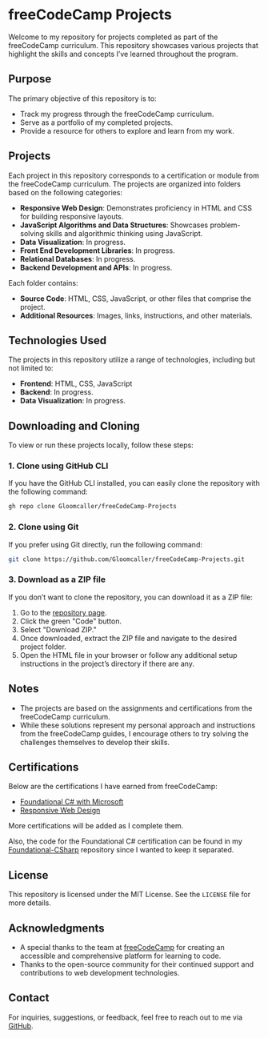 # freeCodeCamp Projects

Welcome to my repository for projects completed as part of the freeCodeCamp curriculum. This repository showcases various projects that highlight the skills and concepts I’ve learned throughout the program.

## Purpose

The primary objective of this repository is to:

- Track my progress through the freeCodeCamp curriculum.
- Serve as a portfolio of my completed projects.
- Provide a resource for others to explore and learn from my work.

## Projects

Each project in this repository corresponds to a certification or module from the freeCodeCamp curriculum. The projects are organized into folders based on the following categories:

- **Responsive Web Design**: Demonstrates proficiency in HTML and CSS for building responsive layouts.
- **JavaScript Algorithms and Data Structures**: Showcases problem-solving skills and algorithmic thinking using JavaScript.
- **Data Visualization**: In progress.
- **Front End Development Libraries**: In progress.
- **Relational Databases**: In progress.
- **Backend Development and APIs**: In progress.

Each folder contains:

- **Source Code**: HTML, CSS, JavaScript, or other files that comprise the project.
- **Additional Resources**: Images, links, instructions, and other materials.

## Technologies Used

The projects in this repository utilize a range of technologies, including but not limited to:

- **Frontend**: HTML, CSS, JavaScript
- **Backend**: In progress.
- **Data Visualization**: In progress.

## Downloading and Cloning

To view or run these projects locally, follow these steps:

### 1. Clone using GitHub CLI
If you have the GitHub CLI installed, you can easily clone the repository with the following command:

```bash
gh repo clone Gloomcaller/freeCodeCamp-Projects
```

### 2. Clone using Git
If you prefer using Git directly, run the following command:

```bash
git clone https://github.com/Gloomcaller/freeCodeCamp-Projects.git
```

### 3. Download as a ZIP file
If you don’t want to clone the repository, you can download it as a ZIP file:
1. Go to the [repository page](https://github.com/Gloomcaller/freeCodeCamp-Projects).
2. Click the green "Code" button.
3. Select "Download ZIP."
4. Once downloaded, extract the ZIP file and navigate to the desired project folder.
5. Open the HTML file in your browser or follow any additional setup instructions in the project’s directory if there are any.

## Notes

- The projects are based on the assignments and certifications from the freeCodeCamp curriculum.
- While these solutions represent my personal approach and instructions from the freeCodeCamp guides, I encourage others to try solving the challenges themselves to develop their skills.

## Certifications

Below are the certifications I have earned from freeCodeCamp:

- [Foundational C# with Microsoft](https://www.freecodecamp.org/certification/Gloomcaller/foundational-c-sharp-with-microsoft)
- [Responsive Web Design](https://www.freecodecamp.org/certification/Gloomcaller/responsive-web-design)

More certifications will be added as I complete them.

Also, the code for the Foundational C# certification can be found in my [Foundational-CSharp](https://github.com/Gloomcaller/Foundational-CSharp) repository since I wanted to keep it separated.

## License

This repository is licensed under the MIT License. See the `LICENSE` file for more details.

## Acknowledgments

- A special thanks to the team at [freeCodeCamp](https://www.freecodecamp.org) for creating an accessible and comprehensive platform for learning to code.
- Thanks to the open-source community for their continued support and contributions to web development technologies.

## Contact

For inquiries, suggestions, or feedback, feel free to reach out to me via [GitHub](https://github.com/Gloomcaller).

